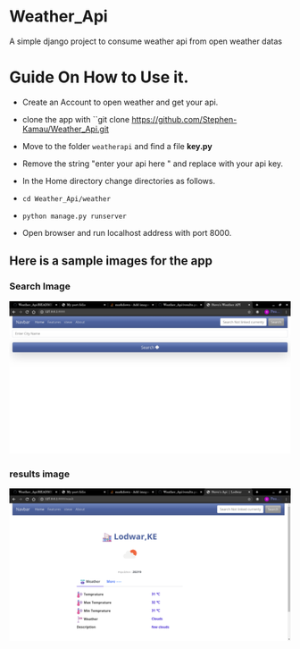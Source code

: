 # Weather_Api
A simple django project to consume weather api from open weather datas


# Guide On How to Use it.

- Create an Account to open weather and get your api.
- clone the app with  ``git clone https://github.com/Stephen-Kamau/Weather_Api.git

- Move to the folder ``weatherapi`` and find a file **key.py**
- Remove the string "enter your api here " and replace with your api key.
- In the Home directory change directories as follows.
- ``cd Weather_Api/weather``
- ``python manage.py runserver``
- Open browser and run localhost address with port 8000.


## Here is a sample images for the app

### Search Image 
<img src ="https://github.com/Stephen-Kamau/Weather_Api/blob/master/search.png" alt = "search image">


### results image
<img src="https://github.com/Stephen-Kamau/Weather_Api/blob/master/results.png" alt = "results image">

